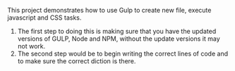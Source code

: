 This project demonstrates how to use Gulp to create new file, execute javascript and CSS tasks. 
1. The first step to doing this is making sure that you have the updated versions of GULP, Node 
and NPM, without the update versions it may not work.
2. The second step would be to begin writing the correct lines of code and to make sure the 
correct diction is there.
